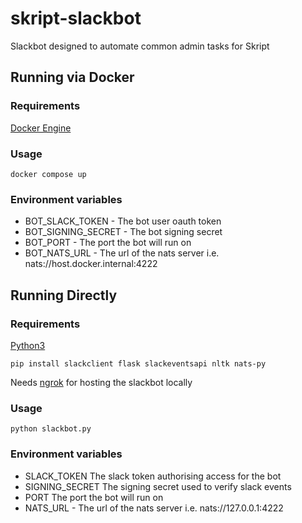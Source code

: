 # skript-slackbot

Slackbot designed to automate common admin tasks for Skript

## Running via Docker

### Requirements

[Docker Engine](https://docs.docker.com/engine/install/)

### Usage

`docker compose up`

### Environment variables

- BOT_SLACK_TOKEN - The bot user oauth token
- BOT_SIGNING_SECRET - The bot signing secret
- BOT_PORT - The port the bot will run on
- BOT_NATS_URL - The url of the nats server i.e. nats://host.docker.internal:4222

## Running Directly

### Requirements

[Python3](https://www.python.org/downloads/)

`pip install slackclient flask slackeventsapi nltk nats-py`

Needs [ngrok](https://ngrok.com/) for hosting the slackbot locally

### Usage

`python slackbot.py`

### Environment variables

- SLACK_TOKEN The slack token authorising access for the bot
- SIGNING_SECRET The signing secret used to verify slack events
- PORT The port the bot will run on
- NATS_URL - The url of the nats server i.e. nats://127.0.0.1:4222
